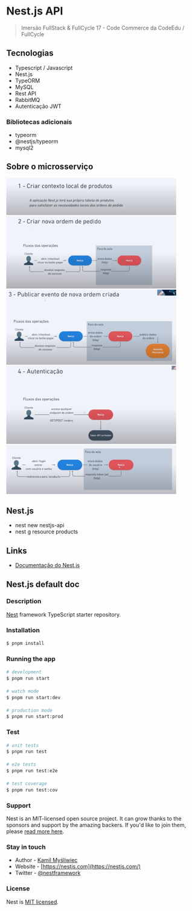 # Nest.js API

> Imersão FullStack & FullCycle 17 - Code Commerce da CodeEdu / FullCycle

## Tecnologias

- Typescript / Javascript
- Nest.js
- TypeORM
- MySQL
- Rest API
- RabbitMQ
- Autenticação JWT

### Bibliotecas adicionais

- typeorm
- @nestjs/typeorm
- mysql2

## Sobre o microsserviço

<img src="./files/fsfc17-09.png" alt="Sobre o microsserviço 1" width="450" />

<img src="./files/fsfc17-10.png" alt="Sobre o microsserviço 2" width="450" />

<img src="./files/fsfc17-11.png" alt="Sobre o microsserviço 3" width="450" />

<img src="./files/fsfc17-12.png" alt="Sobre o microsserviço 4" width="450" />

<img src="./files/fsfc17-13.png" alt="Sobre o microsserviço 5" width="450" />

## Nest.js

- nest new nestjs-api
- nest g resource products

## Links

- [Documentação do Nest.js](https://docs.nestjs.com/)

## Nest.js default doc

### Description

[Nest](https://github.com/nestjs/nest) framework TypeScript starter repository.

### Installation

```bash
$ pnpm install
```

### Running the app

```bash
# development
$ pnpm run start

# watch mode
$ pnpm run start:dev

# production mode
$ pnpm run start:prod
```

### Test

```bash
# unit tests
$ pnpm run test

# e2e tests
$ pnpm run test:e2e

# test coverage
$ pnpm run test:cov
```

### Support

Nest is an MIT-licensed open source project. It can grow thanks to the sponsors and support by the amazing backers. If you'd like to join them, please [read more here](https://docs.nestjs.com/support).

### Stay in touch

- Author - [Kamil Myśliwiec](https://kamilmysliwiec.com)
- Website - [https://nestjs.com](https://nestjs.com/)
- Twitter - [@nestframework](https://twitter.com/nestframework)

### License

Nest is [MIT licensed](LICENSE).
